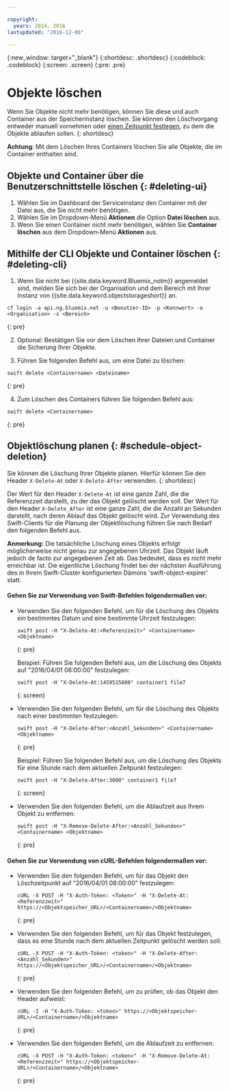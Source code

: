 ```yaml
---

copyright:
  years: 2014, 2016
lastupdated: "2016-12-06"

---
```

{:new_window: target="_blank"}
{:shortdesc: .shortdesc}
{:codeblock: .codeblock}
{:screen: .screen}
{:pre: .pre}


# Objekte löschen

Wenn Sie Objekte nicht mehr benötigen, können Sie diese und auch Container aus der Speicherinstanz löschen. Sie können den Löschvorgang entweder manuell vornehmen oder [einen Zeitpunkt festlegen](/docs/services/ObjectStorage/os_deletion.html#schedule-object-deletion), zu dem die Objekte ablaufen sollen.
{: shortdesc}

**Achtung**: Mit dem Löschen Ihres Containers löschen Sie alle Objekte, die im Container enthalten sind. 


## Objekte und Container über die Benutzerschnittstelle löschen {: #deleting-ui}

1. Wählen Sie im Dashboard der Serviceinstanz den Container mit der Datei aus, die Sie nicht mehr benötigen. 
2. Wählen Sie im Dropdown-Menü **Aktionen** die Option **Datei löschen** aus. 
3. Wenn Sie einen Container nicht mehr benötigen, wählen Sie **Container löschen** aus dem Dropdown-Menü **Aktionen** aus. 



## Mithilfe der CLI Objekte und Container löschen {: #deleting-cli}

1.  Wenn Sie nicht bei {{site.data.keyword.Bluemix_notm}} angemeldet sind, melden Sie sich bei der Organisation und dem Bereich mit Ihrer Instanz von {{site.data.keyword.objectstorageshort}} an.
  ```
  cf login -a api.ng.bluemix.net -u <Benutzer-ID> -p <Kennwort> -o <Organisation> -s <Bereich>
  ```
  {: pre}

2. Optional: Bestätigen Sie vor dem Löschen Ihrer Dateien und Container die Sicherung Ihrer Objekte. 

3. Führen Sie folgenden Befehl aus, um eine Datei zu löschen:
  ```
  swift delete <Containername> <Dateiname>
  ```
  {: pre}

4. Zum Löschen des Containers führen Sie folgenden Befehl aus:
  ```
  swift delete <Containername>
  ```
  {: pre}



## Objektlöschung planen {: #schedule-object-deletion}


Sie können die Löschung Ihrer Objekte planen. Hierfür können Sie den Header `X-Delete-At` oder `X-Delete-After` verwenden.
{: shortdesc}

Der Wert für den Header `X-Delete-At` ist eine ganze Zahl, die die Referenzzeit darstellt, zu der das Objekt gelöscht werden soll. Der Wert für den Header `X-Delete_After` ist eine ganze Zahl, die die Anzahl an Sekunden darstellt, nach deren Ablauf das Objekt gelöscht wird. Zur Verwendung des Swift-Clients für die Planung der Objektlöschung führen Sie nach Bedarf den folgenden Befehl aus.

**Anmerkung:** Die tatsächliche Löschung eines Objekts erfolgt möglicherweise nicht genau zur angegebenen Uhrzeit. Das Objekt läuft jedoch de facto zur angegebenen Zeit ab. Das bedeutet, dass es nicht mehr erreichbar ist. Die eigentliche Löschung findet bei der nächsten Ausführung des in Ihrem Swift-Cluster konfigurierten Dämons 'swift-object-expirer' statt.

#### Gehen Sie zur Verwendung von Swift-Befehlen folgendermaßen vor:

* Verwenden Sie den folgenden Befehl, um für die Löschung des Objekts ein bestimmtes Datum und eine bestimmte Uhrzeit festzulegen:

    ```
    swift post -H "X-Delete-At:<Referenzzeit>" <Containername> <Objektname>
    ```
    {: pre}

    Beispiel:
    Führen Sie folgenden Befehl aus, um die Löschung des Objekts auf "2016/04/01 08:00:00" festzulegen:

    ```
    swift post -H "X-Delete-At:1459515600" container1 file7
    ```
    {: screen}

* Verwenden Sie den folgenden Befehl, um für die Löschung des Objekts nach einer bestimmten festzulegen:

    ```
    swift post -H "X-Delete-After:<Anzahl_Sekunden>" <Containername> <Objektname>
    ```
    {: pre}

    Beispiel:
    Führen Sie folgenden Befehl aus, um die Löschung des Objekts für eine Stunde nach dem aktuellen Zeitpunkt festzulegen:

    ```
    swift post -H "X-Delete-After:3600" container1 file7
    ```
    {: screen}

* Verwenden Sie den folgenden Befehl, um die Ablaufzeit aus Ihrem Objekt zu entfernen:

    ```
    swift post -H "X-Remove-Delete-After:<Anzahl_Sekunden>" <Containername> <Objektname>
    ```
    {: pre}



#### Gehen Sie zur Verwendung von cURL-Befehlen folgendermaßen vor:

* Verwenden Sie den folgenden Befehl, um für das Objekt den Löschzeitpunkt auf "2016/04/01 08:00:00" festzulegen:

    ```
    cURL -X POST -H "X-Auth-Token: <Token>" -H "X-Delete-At:<Referenzzeit>" https://<Objektspeicher_URL>/<Containername>/<Objektname>
    ```
    {: pre}

* Verwenden Sie den folgenden Befehl, um für das Objekt festzulegen, dass es eine Stunde nach dem aktuellen Zeitpunkt gelöscht werden soll:

    ```
    cURL -X POST -H "X-Auth-Token: <token>" -H "X-Delete-After:<Anzahl_Sekunden>" https://<Objektspeicher_URL>/<Containername>/<Objektname>
    ```
    {: pre}

* Verwenden Sie den folgenden Befehl, um zu prüfen, ob das Objekt den Header aufweist:

    ```
    cURL -I -H "X-Auth-Token: <token>" https://<Objektspeicher-URL>/<Containername>/<Objektname>
    ```
    {: pre}

* Verwenden Sie den folgenden Befehl, um die Ablaufzeit zu entfernen:

    ```
    cURL -X POST -H "X-Auth-Token: <token>" -H "X-Remove-Delete-At:<Referenzzeit>" https://<Objektspeicher-URL>/<Containername>/<Objektname>
    ```
    {: pre}
